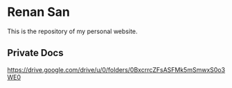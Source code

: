 # Renan San

This is the repository of my personal website.

## Private Docs
https://drive.google.com/drive/u/0/folders/0BxcrrcZFsASFMk5mSmwxS0o3WE0